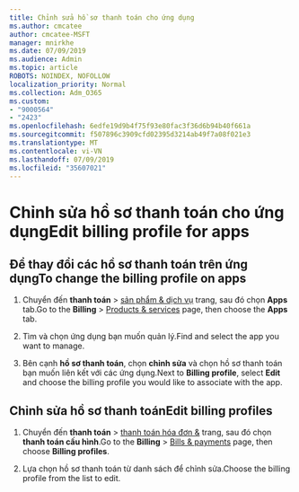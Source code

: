 ```yaml
---
title: Chỉnh sửa hồ sơ thanh toán cho ứng dụng
ms.author: cmcatee
author: cmcatee-MSFT
manager: mnirkhe
ms.date: 07/09/2019
ms.audience: Admin
ms.topic: article
ROBOTS: NOINDEX, NOFOLLOW
localization_priority: Normal
ms.collection: Adm_O365
ms.custom:
- "9000564"
- "2423"
ms.openlocfilehash: 6edfe19d9b4f75f93e80fac3f36d6b94b40f661a
ms.sourcegitcommit: f507896c3909cfd02395d3214ab49f7a08f021e3
ms.translationtype: MT
ms.contentlocale: vi-VN
ms.lasthandoff: 07/09/2019
ms.locfileid: "35607021"
---
```

# <a name="edit-billing-profile-for-apps"></a><span data-ttu-id="fdb8a-102">Chỉnh sửa hồ sơ thanh toán cho ứng dụng</span><span class="sxs-lookup"><span data-stu-id="fdb8a-102">Edit billing profile for apps</span></span>

## <a name="to-change-the-billing-profile-on-apps"></a><span data-ttu-id="fdb8a-103">Để thay đổi các hồ sơ thanh toán trên ứng dụng</span><span class="sxs-lookup"><span data-stu-id="fdb8a-103">To change the billing profile on apps</span></span>

1. <span data-ttu-id="fdb8a-104">Chuyển đến **thanh toán** > [sản phẩm & dịch vụ](https://go.microsoft.com/fwlink/p/?linkid=842054) trang, sau đó chọn **Apps** tab.</span><span class="sxs-lookup"><span data-stu-id="fdb8a-104">Go to the **Billing** > [Products & services](https://go.microsoft.com/fwlink/p/?linkid=842054) page, then choose the **Apps** tab.</span></span>

2. <span data-ttu-id="fdb8a-105">Tìm và chọn ứng dụng bạn muốn quản lý.</span><span class="sxs-lookup"><span data-stu-id="fdb8a-105">Find and select the app you want to manage.</span></span>  

3. <span data-ttu-id="fdb8a-106">Bên cạnh **hồ sơ thanh toán**, chọn **chỉnh sửa** và chọn hồ sơ thanh toán bạn muốn liên kết với các ứng dụng.</span><span class="sxs-lookup"><span data-stu-id="fdb8a-106">Next to **Billing profile**, select **Edit** and choose the billing profile you would like to associate with the app.</span></span>

## <a name="edit-billing-profiles"></a><span data-ttu-id="fdb8a-107">Chỉnh sửa hồ sơ thanh toán</span><span class="sxs-lookup"><span data-stu-id="fdb8a-107">Edit billing profiles</span></span>

1. <span data-ttu-id="fdb8a-108">Chuyển đến **thanh toán** > [thanh toán hóa đơn &](https://go.microsoft.com/fwlink/p/?linkid=848039) trang, sau đó chọn **thanh toán cấu hình**.</span><span class="sxs-lookup"><span data-stu-id="fdb8a-108">Go to the **Billing** > [Bills & payments](https://go.microsoft.com/fwlink/p/?linkid=848039) page, then choose **Billing profiles**.</span></span>

2. <span data-ttu-id="fdb8a-109">Lựa chọn hồ sơ thanh toán từ danh sách để chỉnh sửa.</span><span class="sxs-lookup"><span data-stu-id="fdb8a-109">Choose the billing profile from the list to edit.</span></span>